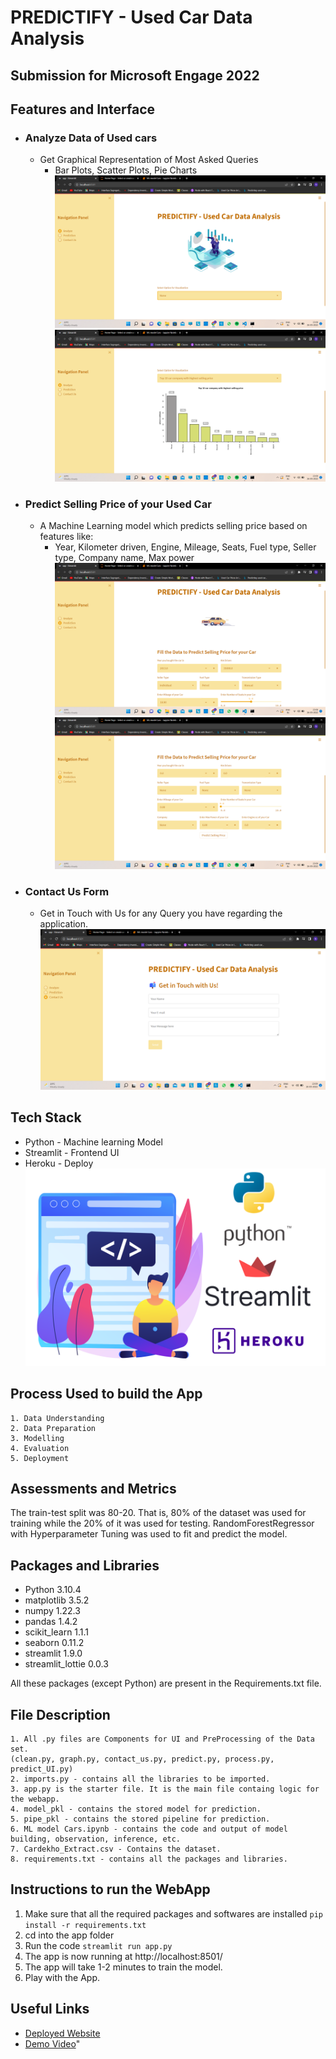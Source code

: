 
# PREDICTIFY - Used Car Data Analysis

## Submission for Microsoft Engage 2022



## Features and Interface

- ### Analyze Data of Used cars
    - Get Graphical Representation of Most Asked Queries
        - Bar Plots, Scatter Plots, Pie Charts
        ![](images/img_1.png)
        ![](images/img_2.png)
    
- ### Predict Selling Price of your Used Car
    - A Machine Learning model which predicts selling price based on features like:
        - Year, Kilometer driven, Engine, Mileage, Seats, Fuel type, Seller type, Company name, Max power
        ![](images/img_3.png)
        ![](images/img_4.png)
- ### Contact Us Form
    - Get in Touch with Us for any Query you have regarding the application.
    ![](images/img_5.png)



## Tech Stack

- Python - Machine learning Model
- Streamlit - Frontend UI
- Heroku - Deploy 
![](images/techstack.png)

## Process Used to build the App

    1. Data Understanding
    2. Data Preparation
    3. Modelling
    4. Evaluation
    5. Deployment
## Assessments and Metrics

The train-test split was 80-20. That is, 80% of the dataset was used for training while the 20% of it was used for testing. RandomForestRegressor with Hyperparameter Tuning was used to fit and predict the model.
## Packages and Libraries

- Python 3.10.4
- matplotlib 3.5.2
- numpy 1.22.3
- pandas 1.4.2
- scikit_learn 1.1.1
- seaborn 0.11.2
- streamlit 1.9.0
- streamlit_lottie 0.0.3

All these packages (except Python) are present in the Requirements.txt file.

## File Description

    1. All .py files are Components for UI and PreProcessing of the Data set.
    (clean.py, graph.py, contact_us.py, predict.py, process.py, predict_UI.py)
    2. imports.py - contains all the libraries to be imported.
    3. app.py is the starter file. It is the main file containg logic for the webapp.
    4. model_pkl - contains the stored model for prediction.
    5. pipe_pkl - contains the stored pipeline for prediction.
    6. ML model Cars.ipynb - contains the code and output of model building, observation, inference, etc.
    7. Cardekho_Extract.csv - Contains the dataset.
    8. requirements.txt - contains all the packages and libraries.
## Instructions to run the WebApp

1. Make sure that all the required packages and softwares are installed
    `pip install -r requirements.txt`
2. cd into the app folder
3. Run the code 
    `streamlit run app.py`
4. The app is now running at http://localhost:8501/ 
5. The app will take 1-2 minutes to train the model.
6. Play with the App.
## Useful Links

- [Deployed Website](https://microsoft-app-demo.herokuapp.com/)
- [Demo Video](link)"
